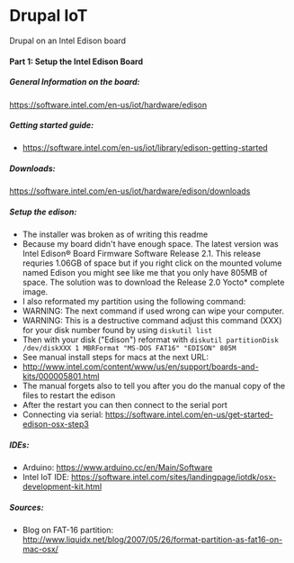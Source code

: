 # Drupal IoT
Drupal on an Intel Edison board

#### Part 1: Setup the Intel Edison Board

##### General Information on the board:
https://software.intel.com/en-us/iot/hardware/edison

##### Getting started guide:
- https://software.intel.com/en-us/iot/library/edison-getting-started

##### Downloads:
https://software.intel.com/en-us/iot/hardware/edison/downloads

##### Setup the edison:
- The installer was broken as of writing this readme
- Because my board didn't have enough space.  The latest version 
was Intel Edison® Board Firmware Software Release 2.1.  This release
requries 1.06GB of space but if you right click on the mounted volume
named Edison you might see like me that you only have 805MB of space.
The solution was to download the Release 2.0 Yocto* complete image.
- I also reformated my partition using the following command:
- WARNING: The next command if used wrong can wipe your computer.
- WARNING: This is a destructive command adjust this command (XXX) for your disk number found by using `diskutil list`
- Then with your disk ("Edison") reformat with `diskutil partitionDisk /dev/diskXXX 1 MBRFormat "MS-DOS FAT16" "EDISON" 805M`
- See manual install steps for macs at the next URL:
- http://www.intel.com/content/www/us/en/support/boards-and-kits/000005801.html
- The manual forgets also to tell you after you do the manual copy of the files to restart the edison
- After the restart you can then connect to the serial port
- Connecting via serial: https://software.intel.com/en-us/get-started-edison-osx-step3
 
##### IDEs:
- Arduino: https://www.arduino.cc/en/Main/Software
- Intel IoT IDE: https://software.intel.com/sites/landingpage/iotdk/osx-development-kit.html

##### Sources:
- Blog on FAT-16 partition: http://www.liquidx.net/blog/2007/05/26/format-partition-as-fat16-on-mac-osx/
